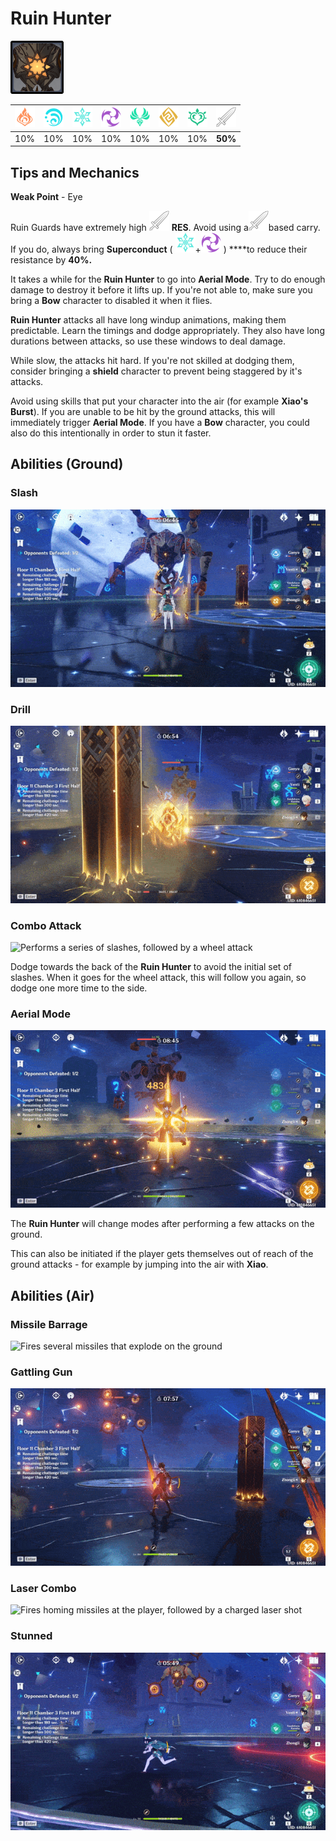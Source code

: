 # Ruin Hunter

![](../../.gitbook/assets/ruin-hunter.png)

| ![](../../.gitbook/assets/pyro_small.png)  | ![](../../.gitbook/assets/hydro_small.png)  | ![](../../.gitbook/assets/cryo_small.png)  | ![](../../.gitbook/assets/electro_small.png)  | ![](../../.gitbook/assets/anemo_small.png)  | ![](../../.gitbook/assets/geo_small.png)  | ![](../../.gitbook/assets/dendro_small.png)  | ![](../../.gitbook/assets/physical_small.png)  |
| :---: | :---: | :---: | :---: | :---: | :---: | :---: | :---: |
| 10% | 10% | 10% | 10% | 10% | 10% | 10% | **50%** |

## Tips and Mechanics

**Weak Point** - Eye

Ruin Guards have extremely high ![](../../.gitbook/assets/physical_small.png) **RES**. Avoid using a![](../../.gitbook/assets/physical_small.png)based carry. If you do, always bring **Superconduct** \( ![](../../.gitbook/assets/cryo_small.png)+![](../../.gitbook/assets/electro_small.png) \) ****to reduce their resistance by **40%.**

It takes a while for the **Ruin Hunter** to go into **Aerial Mode**. Try to do enough damage to destroy it before it lifts up. If you're not able to, make sure you bring a **Bow** character to disabled it when it flies.

**Ruin Hunter** attacks all have long windup animations, making them predictable. Learn the timings and dodge appropriately. They also have long durations between attacks, so use these windows to deal damage.

While slow, the attacks hit hard. If you're not skilled at dodging them, consider bringing a **shield** character to prevent being staggered by it's attacks.

Avoid using skills that put your character into the air \(for example **Xiao's** **Burst**\). If you are unable to be hit by the ground attacks, this will immediately trigger **Aerial Mode**. If you have a **Bow** character, you could also do this intentionally in order to stun it faster.

## Abilities \(Ground\)

### Slash

![Performs a single, sweeping slash](../../.gitbook/assets/ruinhunter_slash.gif)

### Drill

![Charges up briefly, before charging towards the player](../../.gitbook/assets/ruinhunter_drill.gif)

### Combo Attack

![Performs a series of slashes, followed by a wheel attack](../../.gitbook/assets/ruinhunter_combo.gif)

Dodge towards the back of the **Ruin Hunter** to avoid the initial set of slashes. When it goes for the wheel attack, this will follow you again, so dodge one more time to the side.

### Aerial Mode

![Ruin Hunter lifts off into the sky, changing attack modes](../../.gitbook/assets/ruinhunter_airmode.gif)

The **Ruin Hunter** will change modes after performing a few attacks on the ground.

This can also be initiated if the player gets themselves out of reach of the ground attacks - for example by jumping into the air with **Xiao**.

## Abilities \(Air\)

### Missile Barrage

![Fires several missiles that explode on the ground](../../.gitbook/assets/ruinhunter_missiles.gif)

### Gattling Gun

![Rapidly fires bullets at the player](../../.gitbook/assets/ruinhunter_bullets.gif)

### Laser Combo

![Fires homing missiles at the player, followed by a charged laser shot](../../.gitbook/assets/ruinhunter_lazer.gif)

### Stunned

![Hitting the eye while in the air will stun the Ruin Hunter briefly](../../.gitbook/assets/ruinhunter_disable.gif)

